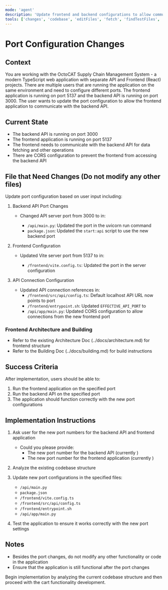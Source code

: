 ```yaml
---
mode: 'agent'
description: 'Update frontend and backend configurations to allow communication between the frontend application and the backend API on user defined ports.'
tools: ['changes', 'codebase', 'editFiles', 'fetch', 'findTestFiles', 'githubRepo', 'openSimpleBrowser', 'problems', 'runCommands', 'runTasks', 'search', 'terminalLastCommand', 'testFailure', 'usages']
---
```


# Port Configuration Changes

## Context
You are working with the OctoCAT Supply Chain Management System - a modern TypeScript web application with separate API and Frontend (React) projects.
There are multiple users that are running the application on the same environment and need to configure different ports. The frontend application is running on port 5137 and the backend API is running on port 3000. The user wants to update the port configuration to allow the frontend application to communicate with the backend API.

## Current State
- The backend API is running on port 3000
- The frontend application is running on port 5137
- The frontend needs to communicate with the backend API for data fetching and other operations
- There are CORS configuration to prevent the frontend from accessing the backend API

## File that Need Changes (Do not modify any other files)
Update port configuration based on user input including:
1. Backend API Port Changes
    - Changed API server port from 3000 to <user-input-backendport> in:
        - `/api/main.py`: Updated the port in the uvicorn run command
        - `package.json`: Updated the `start:api` script to use the new backend port

2. Frontend Configuration
    - Updated Vite server port from 5137 to <user-input-frontendport> in:
        - `/frontend/vite.config.ts`: Updated the port in the server configuration

3. API Connection Configuration
    - Updated API connection references in:
        - `/frontend/src/api/config.ts`: Default localhost API URL now points to port <user-input-backendport>
        - `/frontend/entrypoint.sh`: Updated `EFFECTIVE_API_PORT` to <user-input-backendport>
        - `/api/app/main.py`: Updated CORS configuration to allow connections from the new frontend port

### Frontend Architecture and Building
- Refer to the existing Architecture Doc (../docs/architecture.md) for frontend structure
- Refer to the Building Doc (../docs/building.md) for build instructions

## Success Criteria
After implementation, users should be able to:
1. Run the frontend application on the specified port
2. Run the backend API on the specified port
3. The application should function correctly with the new port configurations

## Implementation Instructions
1. Ask user for the new port numbers for the backend API and frontend application
    - Could you please provide:
        - The new port number for the backend API (currently <currently port>)
        - The new port number for the frontend application (currently <currently port>)
2. Analyze the existing codebase structure
3. Update new port configurations in the specified files:
   - `/api/main.py`
   - `package.json`
   - `/frontend/vite.config.ts`
   - `/frontend/src/api/config.ts`
   - `/frontend/entrypoint.sh`
   - `/api/app/main.py`

4. Test the application to ensure it works correctly with the new port settings

## Notes
- Besides the port changes, do not modify any other functionality or code in the application
- Ensure that the application is still functional after the port changes

Begin implementation by analyzing the current codebase structure and then proceed with the cart functionality development.